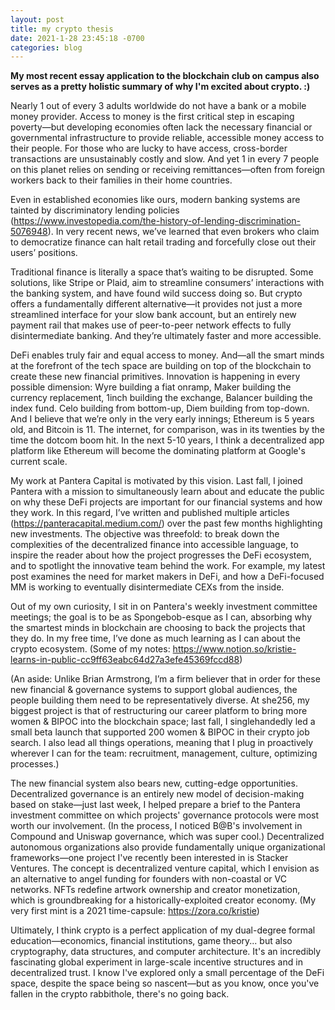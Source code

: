 ```yaml
---
layout: post
title: my crypto thesis
date: 2021-1-28 23:45:18 -0700
categories: blog
---
```


**My most recent essay application to the blockchain club on campus also serves as a pretty holistic summary of why I'm excited about crypto. :)**

Nearly 1 out of every 3 adults worldwide do not have a bank or a mobile money provider. Access to money is the first critical step in escaping poverty—but developing economies often lack the necessary financial or governmental infrastructure to provide reliable, accessible money access to their people. For those who are lucky to have access, cross-border transactions are unsustainably costly and slow. And yet 1 in every 7 people on this planet relies on sending or receiving remittances—often from foreign workers back to their families in their home countries.

Even in established economies like ours, modern banking systems are tainted by discriminatory lending policies (https://www.investopedia.com/the-history-of-lending-discrimination-5076948). In very recent news, we’ve learned that even brokers who claim to democratize finance can halt retail trading and forcefully close out their users’ positions.

Traditional finance is literally a space that’s waiting to be disrupted. Some solutions, like Stripe or Plaid, aim to streamline consumers’ interactions with the banking system, and have found wild success doing so. But crypto offers a fundamentally different alternative—it provides not just a more streamlined interface for your slow bank account, but an entirely new payment rail that makes use of peer-to-peer network effects to fully disintermediate banking. And they’re ultimately faster and more accessible.

DeFi enables truly fair and equal access to money. And—all the smart minds at the forefront of the tech space are building on top of the blockchain to create these new financial primitives. Innovation is happening in every possible dimension: Wyre building a fiat onramp, Maker building the currency replacement, 1inch building the exchange, Balancer building the index fund. Celo building from bottom-up, Diem building from top-down. And I believe that we’re only in the very early innings; Ethereum is 5 years old, and Bitcoin is 11. The internet, for comparison, was in its twenties by the time the dotcom boom hit. In the next 5-10 years, I think a decentralized app platform like Ethereum will become the dominating platform at Google's current scale.

My work at Pantera Capital is motivated by this vision. Last fall, I joined Pantera with a mission to simultaneously learn about and educate the public on why these DeFi projects are important for our financial systems and how they work. In this regard, I’ve written and published multiple articles (https://panteracapital.medium.com/) over the past few months highlighting new investments. The objective was threefold: to break down the complexities of the decentralized finance into accessible language, to inspire the reader about how the project progresses the DeFi ecosystem, and to spotlight the innovative team behind the work. For example, my latest post examines the need for market makers in DeFi, and how a DeFi-focused MM is working to eventually disintermediate CEXs from the inside.

Out of my own curiosity, I sit in on Pantera's weekly investment committee meetings; the goal is to be as Spongebob-esque as I can, absorbing why the smartest minds in blockchain are choosing to back the projects that they do. In my free time, I’ve done as much learning as I can about the crypto ecosystem. (Some of my notes: https://www.notion.so/kristie-learns-in-public-cc9ff63eabc64d27a3efe45369fccd88)

(An aside: Unlike Brian Armstrong, I’m a firm believer that in order for these new financial & governance systems to support global audiences, the people building them need to be representatively diverse. At she256, my biggest project is that of restructuring our career platform to bring more women & BIPOC into the blockchain space; last fall, I singlehandedly led a small beta launch that supported 200 women & BIPOC in their crypto job search. I also lead all things operations, meaning that I plug in proactively wherever I can for the team: recruitment, management, culture, optimizing processes.)

The new financial system also bears new, cutting-edge opportunities. Decentralized governance is an entirely new model of decision-making based on stake—just last week, I helped prepare a brief to the Pantera investment committee on which projects' governance protocols were most worth our involvement. (In the process, I noticed B@B's involvement in Compound and Uniswap governance, which was super cool.) Decentralized autonomous organizations also provide fundamentally unique organizational frameworks—one project I've recently been interested in is Stacker Ventures. The concept is decentralized venture capital, which I envision as an alternative to angel funding for founders with non-coastal or VC networks. NFTs redefine artwork ownership and creator monetization, which is groundbreaking for a historically-exploited creator economy. (My very first mint is a 2021 time-capsule: https://zora.co/kristie)

Ultimately, I think crypto is a perfect application of my dual-degree formal education—economics, financial institutions, game theory... but also cryptography, data structures, and computer architecture. It's an incredibly fascinating global experiment in large-scale incentive structures and in decentralized trust. I know I've explored only a small percentage of the DeFi space, despite the space being so nascent—but as you know, once you've fallen in the crypto rabbithole, there's no going back.
